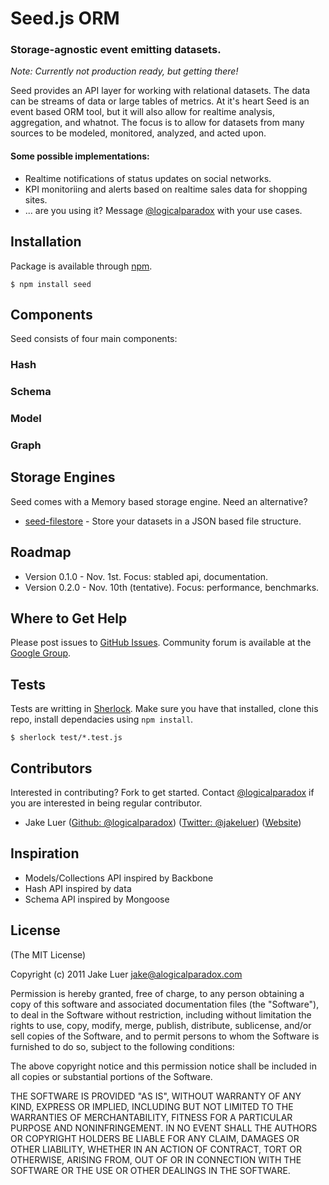 # Seed.js ORM

### Storage-agnostic event emitting datasets.

*Note: Currently not production ready, but getting there!*

Seed provides an API layer for working with relational datasets. The data can be streams of data or large tables 
of metrics. At it's heart Seed is an event based ORM tool, but it will also allow for realtime analysis, 
aggregation, and whatnot. The focus is to allow for datasets from many sources to be modeled, monitored,
analyzed, and acted upon.

#### Some possible implementations:

* Realtime notifications of status updates on social networks.
* KPI monitoriing and alerts based on realtime sales data for shopping sites.
* ... are you using it? Message [@logicalparadox](http://github.com/logicalparadox) with your use cases.

## Installation

Package is available through [npm](http://npmjs.org).

    $ npm install seed

## Components

Seed consists of four main components:

### Hash

### Schema

### Model

### Graph

## Storage Engines

Seed comes with a Memory based storage engine. Need an alternative?

* [seed-filestore](http://github.com/logicalparadox) - Store your datasets in a JSON based file structure.

## Roadmap

* Version 0.1.0 - Nov. 1st. Focus: stabled api, documentation.
* Version 0.2.0 - Nov. 10th (tentative). Focus: performance, benchmarks.

## Where to Get Help

Please post issues to [GitHub Issues](https://github.com/logicalparadox/seed/issues). 
Community forum is available at the [Google Group](https://groups.google.com/group/seedjs-orm).

## Tests

Tests are writting in [Sherlock](http://github.com/logicalparadox/sherlock). Make sure you have that installed, clone this repo, install dependacies using `npm install`.

    $ sherlock test/*.test.js

## Contributors

Interested in contributing? Fork to get started. Contact [@logicalparadox](http://github.com/logicalparadox) if you are interested in being regular contributor.

* Jake Luer ([Github: @logicalparadox](http://github.com/logicalparadox)) ([Twitter: @jakeluer](http://twitter.com/jakeluer)) ([Website](http://alogicalparadox.com))

## Inspiration

* Models/Collections API inspired by Backbone
* Hash API inspired by data
* Schema API inspired by Mongoose

## License

(The MIT License)

Copyright (c) 2011 Jake Luer <jake@alogicalparadox.com>

Permission is hereby granted, free of charge, to any person obtaining a copy
of this software and associated documentation files (the "Software"), to deal
in the Software without restriction, including without limitation the rights
to use, copy, modify, merge, publish, distribute, sublicense, and/or sell
copies of the Software, and to permit persons to whom the Software is
furnished to do so, subject to the following conditions:

The above copyright notice and this permission notice shall be included in
all copies or substantial portions of the Software.

THE SOFTWARE IS PROVIDED "AS IS", WITHOUT WARRANTY OF ANY KIND, EXPRESS OR
IMPLIED, INCLUDING BUT NOT LIMITED TO THE WARRANTIES OF MERCHANTABILITY,
FITNESS FOR A PARTICULAR PURPOSE AND NONINFRINGEMENT. IN NO EVENT SHALL THE
AUTHORS OR COPYRIGHT HOLDERS BE LIABLE FOR ANY CLAIM, DAMAGES OR OTHER
LIABILITY, WHETHER IN AN ACTION OF CONTRACT, TORT OR OTHERWISE, ARISING FROM,
OUT OF OR IN CONNECTION WITH THE SOFTWARE OR THE USE OR OTHER DEALINGS IN
THE SOFTWARE.